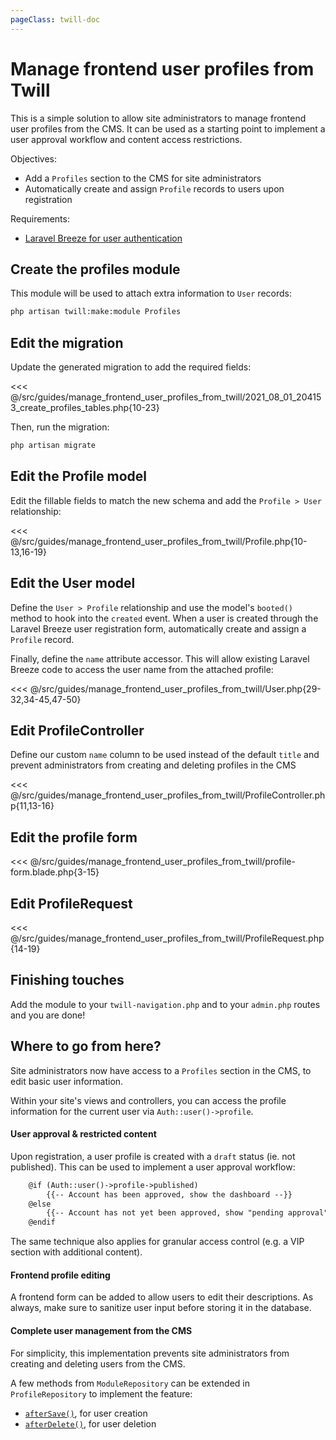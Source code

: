 ```yaml
---
pageClass: twill-doc
---
```


# Manage frontend user profiles from Twill

This is a simple solution to allow site administrators to manage
frontend user profiles from the CMS. It can be used as a starting point
to implement a user approval workflow and content access restrictions.

Objectives:

*   Add a `Profiles` section to the CMS for site administrators
*   Automatically create and assign `Profile` records to users upon
    registration

Requirements:

*   [Laravel Breeze for user authentication](https://laravel.com/docs/8.x/starter-kits#laravel-breeze)

## Create the profiles module

This module will be used to attach extra information to `User` records:

```bash
php artisan twill:make:module Profiles
```

## Edit the migration

Update the generated migration to add the required fields:

<<< @/src/guides/manage_frontend_user_profiles_from_twill/2021_08_01_204153_create_profiles_tables.php{10-23}

Then, run the migration:

```bash
php artisan migrate
```

## Edit the Profile model

Edit the fillable fields to match the new schema and add the `Profile > User` relationship:

<<< @/src/guides/manage_frontend_user_profiles_from_twill/Profile.php{10-13,16-19}

## Edit the User model

Define the `User > Profile` relationship and use the model's `booted()` method to
hook into the `created` event. When a user is created through the Laravel Breeze
user registration form, automatically create and assign a `Profile` record.

Finally, define the `name` attribute accessor. This will allow existing
Laravel Breeze code to access the user name from the attached profile:

<<< @/src/guides/manage_frontend_user_profiles_from_twill/User.php{29-32,34-45,47-50}

## Edit ProfileController

Define our custom `name` column to be used instead of the default `title` and
prevent administrators from creating and deleting profiles in the CMS

<<< @/src/guides/manage_frontend_user_profiles_from_twill/ProfileController.php{11,13-16}

## Edit the profile form

<<< @/src/guides/manage_frontend_user_profiles_from_twill/profile-form.blade.php{3-15}

## Edit ProfileRequest

<<< @/src/guides/manage_frontend_user_profiles_from_twill/ProfileRequest.php{14-19}

## Finishing touches

Add the module to your `twill-navigation.php` and to your `admin.php`
routes and you are done!

## Where to go from here?

Site administrators now have access to a `Profiles` section in the CMS,
to edit basic user information.

Within your site's views and controllers, you can access the profile
information for the current user via `Auth::user()->profile`.

#### User approval & restricted content

Upon registration, a user profile is created with a `draft` status (ie.
not published). This can be used to implement a user approval workflow:

```html
    @if (Auth::user()->profile->published)
        {{-- Account has been approved, show the dashboard --}}
    @else
        {{-- Account has not yet been approved, show "pending approval" message --}}
    @endif
```

The same technique also applies for granular access control (e.g. a VIP
section with additional content).

#### Frontend profile editing

A frontend form can be added to allow users to edit their descriptions.
As always, make sure to sanitize user input before storing it in the
database.

#### Complete user management from the CMS

For simplicity, this implementation prevents site administrators from
creating and deleting users from the CMS.

A few methods from `ModuleRepository` can be extended in
`ProfileRepository` to implement the feature:

*   [`afterSave()`](https://twill.io/docs/api/2.x/A17/Twill/Repositories/ModuleRepository.html#method_afterSave),
    for user creation
*   [`afterDelete()`](https://twill.io/docs/api/2.x/A17/Twill/Repositories/ModuleRepository.html#method_afterDelete),
    for user deletion
